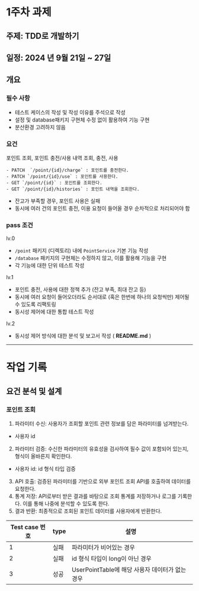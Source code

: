 # 1주차 과제
## 주제: TDD로 개발하기
## 일정: 2024 년 9월 21일 ~ 27일

## 개요
### 필수 사항
- 테스트 케이스의 작성 및 작성 이유를 주석으로 작성
- 설정 및 database패키지 구현체 수정 없이 활용하여 기능 구현
- 분산환경 고려하지 않음

### 요건
포인트 조회, 포인트 충전/사용 내역 조회, 충전, 사용
```
- PATCH  `/point/{id}/charge` : 포인트를 충전한다.
- PATCH `/point/{id}/use` : 포인트를 사용한다.
- GET `/point/{id}` : 포인트를 조회한다.
- GET `/point/{id}/histories` : 포인트 내역을 조회한다.
```
- 잔고가 부족할 경우, 포인트 사용은 실패
- 동시에 여러 건의 포인트 충전, 이용 요청이 들어올 경우 순차적으로 처리되어야 함

### pass 조건
lv.0
- `/point` 패키지 (디렉토리) 내에 `PointService` 기본 기능 작성
- `/database` 패키지의 구현체는 수정하지 않고, 이를 활용해 기능을 구현
- 각 기능에 대한 단위 테스트 작성

lv.1
- 포인트 충전, 사용에 대한 정책 추가 (잔고 부족, 최대 잔고 등)
- 동시에 여러 요청이 들어오더라도 순서대로 (혹은 한번에 하나의 요청씩만) 제어될 수 있도록 리팩토링
- 동시성 제어에 대한 통합 테스트 작성
    
lv.2
- 동시성 제어 방식에 대한 분석 및 보고서 작성 ( **README.md** )

---
# 작업 기록

## 요건 분석 및 설계
### 포인트 조회
1. 파라미터 수신: 사용자가 조회할 포인트 관련 정보를 담은 파라미터를 넘겨받는다. 
- 사용자 id
2. 파라미터 검증: 수신한 파라미터의 유효성을 검사하여 필수 값이 포함되어 있는지, 형식이 올바른지 확인한다.
- 사용자 id: id 형식 타입 검증
3. API 호출: 검증된 파라미터를 기반으로 외부 포인트 조회 API를 호출하여 데이터를 요청한다.
4. 통계 저장: API로부터 받은 결과를 바탕으로 조회 통계를 저장하거나 로그를 기록한다. 이를 통해 나중에 분석할 수 있도록 한다.
5. 결과 반환: 최종적으로 조회된 포인트 데이터를 사용자에게 반환한다.

|Test case 번호|type|설명|
|---|---|-----|
|1|실패|파라미터가 비어있는 경우|
|2|실패|id 형식 타입이 long이 아닌 경우|
|3|성공|UserPointTable에 해당 사용자 데이터가 없는 경우|
